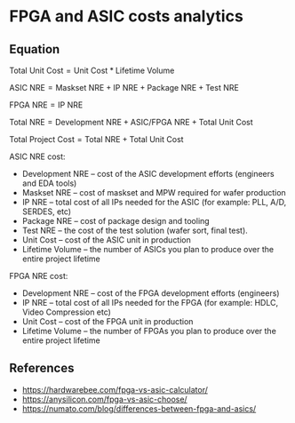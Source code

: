 # FPGA and ASIC costs analytics

## Equation

$\text{Total Unit Cost} = \text{Unit Cost} * \text{Lifetime Volume}$

$\text{ASIC NRE} = \text{Maskset NRE} + \text{IP NRE} + \text{Package NRE} + \text{Test NRE}$

$\text{FPGA NRE} = \text{IP NRE}$

$\text{Total NRE} = \text{Development NRE} + \text{ASIC/FPGA NRE} + \text{Total Unit Cost}$

$\text{Total Project Cost} = \text{Total NRE} + \text{Total Unit Cost}$

ASIC NRE cost:

- $\text{Development NRE}$ – cost of the ASIC development efforts (engineers and EDA tools)
- $\text{Maskset NRE}$ – cost of maskset and MPW required for wafer production
- $\text{IP NRE}$ – total cost of all IPs needed for the ASIC (for example: PLL, A/D, SERDES, etc)
- $\text{Package NRE}$ – cost of package design and tooling
- $\text{Test NRE}$ – the cost of the test solution (wafer sort, final test).
- $\text{Unit Cost}$ – cost of the ASIC unit in production
- $\text{Lifetime Volume}$ – the number of ASICs you plan to produce over the entire project lifetime

FPGA NRE cost:

- $\text{Development NRE}$ – cost of the FPGA development efforts (engineers)
- $\text{IP NRE}$ – total cost of all IPs needed for the FPGA (for example: HDLC, Video Compression etc)
- $\text{Unit Cost}$ – cost of the FPGA unit in production
- $\text{Lifetime Volume}$ – the number of FPGAs you plan to produce over the entire project lifetime

## References

- <https://hardwarebee.com/fpga-vs-asic-calculator/>
- <https://anysilicon.com/fpga-vs-asic-choose/>
- <https://numato.com/blog/differences-between-fpga-and-asics/>
